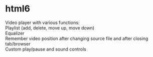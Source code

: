 # html6
Video player with various functions:</br>
Playlist (add, delete, move up, move down)</br>
Equalizer</br>
Remember video position after changing source file and after closing tab/browser</br>
Custom play/pause and sound controls</br>
